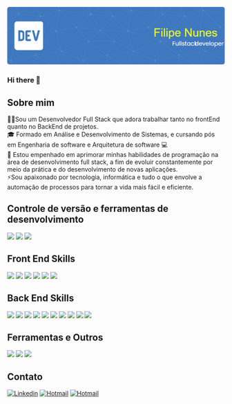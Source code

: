 <!--
**Filipe-Nunes-Silva/Filipe-Nunes-Silva** is a ✨ _special_ ✨ repository because its `README.md` (this file) appears on your GitHub profile.

Here are some ideas to get you started:

- 🔭 I’m currently working on ...
- 🌱 I’m currently learning ...
- 👯 I’m looking to collaborate on ...
- 🤔 I’m looking for help with ...
- 💬 Ask me about ...
- 📫 How to reach me: ...
- 😄 Pronouns: ...
-  Fun fact: ...
-->
![Banner](https://github.com/Filipe-Nunes-Silva/Filipe-Nunes-Silva/blob/main/Header-Blue.png)
### Hi there 👋
## Sobre mim 

👩‍🎓Sou um Desenvolvedor Full Stack que adora trabalhar tanto no frontEnd quanto no BackEnd de projetos.  
🎓 Formado em Análise e Desenvolvimento de Sistemas, e cursando pós em Engenharia de software e Arquitetura de software 💻  
🎯 Estou empenhado em aprimorar minhas habilidades de programação na área de desenvolvimento full stack, a fim de evoluir constantemente por meio da prática e do desenvolvimento de novas aplicações.  
⚡Sou apaixonado por tecnologia, informática e tudo o que envolve a automação de processos para tornar a vida mais fácil e eficiente.  
## Controle de versão e ferramentas de desenvolvimento  

![](https://camo.githubusercontent.com/247482f492e6ae85ac3ff395730acfdf85d3b98198096e772da9fb315de1f484/68747470733a2f2f696d672e736869656c64732e696f2f62616467652f4769742d4630353033323f7374796c653d666c6174266c6f676f3d676974266c6f676f436f6c6f723d7768697465)
![](https://camo.githubusercontent.com/dc72fe73865526f2b304a96f878f8aa8ee311bf06f498175db3179e35d1e2c71/68747470733a2f2f696d672e736869656c64732e696f2f62616467652f4769744875622d3130303030303f7374796c653d666c6174266c6f676f3d676974687562266c6f676f436f6c6f723d7768697465)
![](https://camo.githubusercontent.com/bb81dd67428abb250f8b578e8e2580726a4f5c5335450dcff1296add2bcb52c3/68747470733a2f2f696d672e736869656c64732e696f2f62616467652f56697375616c5f53747564696f5f436f64652d3030373844343f7374796c653d666c6174266c6f676f3d76697375616c25323073747564696f253230636f6465266c6f676f436f6c6f723d7768697465)  
## Front End Skills  

![](https://camo.githubusercontent.com/1552d2596cea2d6a701b5df74c7fecfd7e3af38daf3de396c40dee419139a266/68747470733a2f2f696d672e736869656c64732e696f2f62616467652f48544d4c352d4533344632363f7374796c653d666c6174266c6f676f3d68746d6c35266c6f676f436f6c6f723d7768697465)
![](https://camo.githubusercontent.com/aa89e8c48bfb66401e4886a979b805fd74e45f50540efe10a90c76c3d96e2488/68747470733a2f2f696d672e736869656c64732e696f2f62616467652f435353332d3135373242363f7374796c653d666c6174266c6f676f3d63737333266c6f676f436f6c6f723d7768697465)
![](https://camo.githubusercontent.com/0734b6e3e51fd74ee64632164fe978eeaa0fdc4c3bc8d05b7d47e03c4d8a3203/68747470733a2f2f696d672e736869656c64732e696f2f62616467652f4a6176615363726970742d4637444631453f7374796c653d666c6174266c6f676f3d6a617661736372697074266c6f676f436f6c6f723d626c61636b)
![](https://camo.githubusercontent.com/a7b6a069b450cce21b831c61287ef944c6b21d0b800b0f4607b48dbd75850974/68747470733a2f2f696d672e736869656c64732e696f2f62616467652f547970655363726970742d3030374143433f7374796c653d666c6174266c6f676f3d74797065736372697074266c6f676f436f6c6f723d7768697465)
![](https://camo.githubusercontent.com/56aab3358b65b833e1b28884d7b02701cc3fc26bef444143784a956e8bdf862a/68747470733a2f2f696d672e736869656c64732e696f2f62616467652f52656163742d3238326333343f7374796c653d666c6174266c6f676f3d7265616374266c6f676f436f6c6f723d363144414642) 
![](https://img.shields.io/badge/MaterialUI-darkblue)  

## Back End Skills 

![](https://camo.githubusercontent.com/a7b6a069b450cce21b831c61287ef944c6b21d0b800b0f4607b48dbd75850974/68747470733a2f2f696d672e736869656c64732e696f2f62616467652f547970655363726970742d3030374143433f7374796c653d666c6174266c6f676f3d74797065736372697074266c6f676f436f6c6f723d7768697465)
![](https://camo.githubusercontent.com/e94d5356dbffad915213783a815cfefb9fdf394b5e2f442732893fe0a6dccf26/68747470733a2f2f696d672e736869656c64732e696f2f62616467652f4e6f64652e6a732d3433383533443f7374796c653d666c6174266c6f676f3d6e6f64652e6a73266c6f676f436f6c6f723d7768697465)
![](https://camo.githubusercontent.com/b48142d3b9edd7c6fa756361fd524c1a445bd249ed0eda13da2e3b7c3d39e92e/68747470733a2f2f696d672e736869656c64732e696f2f62616467652f457870726573732e6a732d2532333430346435392e7376673f7374796c653d666c6174266c6f676f3d65787072657373266c6f676f436f6c6f723d253233363144414642)
![](https://camo.githubusercontent.com/9b45f627e6522dd8892d4ac73f192964be07831b04ffa56e8a184c475f74bf85/68747470733a2f2f696d672e736869656c64732e696f2f62616467652f4d6f6e676f44422d626c61636b3f7374796c653d666c6174266c6f676f3d6d6f6e676f6462266c6f676f436f6c6f723d346462333364)
![](https://camo.githubusercontent.com/23e206c3cb487a480bafd2cccc35a4a52270fc0dad6d3126ab1758683426d173/68747470733a2f2f696d672e736869656c64732e696f2f62616467652f506f737467726553514c2d3331363139323f7374796c653d666c6174266c6f676f3d706f737467726573716c266c6f676f436f6c6f723d7768697465)
![](https://camo.githubusercontent.com/d1e984541af4b4549ec06c2699953df8bfbfc971c0baa996e46547e7c33786e5/68747470733a2f2f696d672e736869656c64732e696f2f62616467652f4d6172696144422d3030333534353f7374796c653d666c6174266c6f676f3d6d617269616462266c6f676f436f6c6f723d7768697465)
![](https://img.shields.io/badge/ORM-Sequelizer-blue)
![](https://img.shields.io/badge/Mysql-darkblue)
![](https://img.shields.io/badge/ORM-Prisma.io-pink)
![](https://img.shields.io/badge/ODM-Mongoose-green)

## Ferramentas e Outros

![](https://camo.githubusercontent.com/b152bfaf72055cdec5b9bfe86e89b49bb10ef49ec096e3b8d370698d42f5b9e7/68747470733a2f2f696d672e736869656c64732e696f2f62616467652f506f73746d616e2d4646364333373f7374796c653d666c6174266c6f676f3d706f73746d616e266c6f676f436f6c6f723d7768697465)
![](https://camo.githubusercontent.com/6cf56c7da342d4c96179f2eb8dd54669537a158356ebff2e7ebd2fe91aa53146/68747470733a2f2f696d672e736869656c64732e696f2f62616467652f496e736f6d6e69612d626c61636b3f7374796c653d666c6174266c6f676f3d696e736f6d6e6961266c6f676f436f6c6f723d353834394245)
![](https://img.shields.io/badge/API-RESTful-green)   

## Contato

[![Linkedin](https://camo.githubusercontent.com/fe90888cd46c1bc093082b292d633cbf0c7c43856f12d9470991005efeb26bc4/68747470733a2f2f696d672e736869656c64732e696f2f62616467652f4c696e6b6564496e2d3030373742353f7374796c653d666c6174266c6f676f3d6c696e6b6564696e266c6f676f436f6c6f723d7768697465)](https://www.linkedin.com/in/filipenunessilva/)
[![Hotmail](https://camo.githubusercontent.com/79292d3736cce0c7d743a9edc0bafd75da633cdc8b58797329fc9c3f56f9887b/68747470733a2f2f696d672e736869656c64732e696f2f62616467652f476d61696c2d4431343833363f7374796c653d666c6174266c6f676f3d676d61696c266c6f676f436f6c6f723d7768697465)](mailto:fn9980@gmail.com)
[![Hotmail](https://img.shields.io/badge/Hotmail-yellow)](mailto:felip_nunes@hotmail.com)
